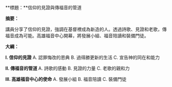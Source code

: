 **標題：**信仰的見證與傳福音的管道

**摘要：**

講員分享了信仰的見證，強調在基督裡成為新造的人。透過詩歌、見證和老歌，傳福音成為可能。高雄福音中心開幕，將發展小組、福音陪讀和裝備門徒。

**大綱：**

**I. 信仰的見證**
    A. 認罪悔改的恩典
    B. 過得勝更新的生活
    C. 宣告神的同在和能力

**II. 傳福音的管道**
    A. 詩歌的感動
    B. 見證的力量
    C. 老歌的親和力

**III. 高雄福音中心的使命**
    A. 發展小組
    B. 福音陪讀
    C. 裝備門徒